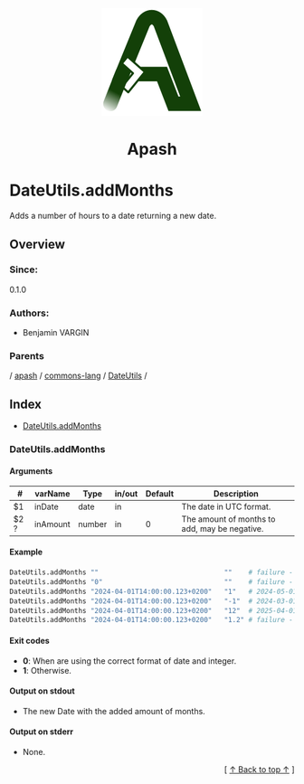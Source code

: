 
<div align='center' id='apash-top'>
  <a href='https://github.com/hastec-fr/apash'>
    <img alt='apash-logo' src='../../../../../../../assets/apash-logo.svg'/>
  </a>

  # Apash
</div>

# DateUtils.addMonths

Adds a number of hours to a date returning a new date.

## Overview

### Since:
0.1.0

### Authors:
* Benjamin VARGIN

### Parents
<!-- apash.parentBegin -->
[](../../../../.md) / [apash](../../../apash.md) / [commons-lang](../../commons-lang.md) / [DateUtils](../DateUtils.md) / 
<!-- apash.parentEnd -->

## Index

* [DateUtils.addMonths](#dateutilsaddmonths)

### DateUtils.addMonths

#### Arguments
| #      | varName        | Type          | in/out   | Default    | Description                           |
|--------|----------------|---------------|----------|------------|---------------------------------------|
| $1     | inDate         | date          | in       |            | The date in UTC format.               |
| $2 ?   | inAmount       | number        | in       | 0          | The amount of months to add, may be negative. |

#### Example

```bash
DateUtils.addMonths ""                               ""    # failure - ""
DateUtils.addMonths "0"                              ""    # failure - ""
DateUtils.addMonths "2024-04-01T14:00:00.123+0200"   "1"   # 2024-05-01T14:00:00.123+0200
DateUtils.addMonths "2024-04-01T14:00:00.123+0200"   "-1"  # 2024-03-01T14:00:00.123+0100
DateUtils.addMonths "2024-04-01T14:00:00.123+0200"   "12"  # 2025-04-01T14:00:00.123+0200
DateUtils.addMonths "2024-04-01T14:00:00.123+0200"   "1.2" # failure - ""
```

#### Exit codes

* **0**: When are using the correct format of date and integer.
* **1**: Otherwise.

#### Output on stdout

* The new Date with the added amount of months.

#### Output on stderr

* None.


  <div align='right'>[ <a href='#apash-top'>↑ Back to top ↑</a> ]</div>

